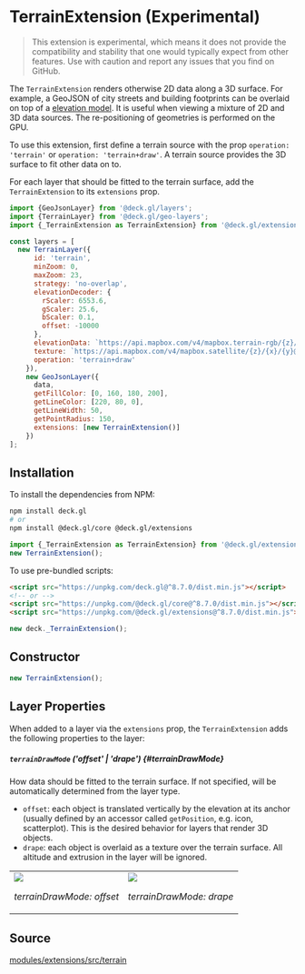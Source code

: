 
# TerrainExtension (Experimental)

> This extension is experimental, which means it does not provide the compatibility and stability that one would typically expect from other features. Use with caution and report any issues that you find on GitHub.

The `TerrainExtension` renders otherwise 2D data along a 3D surface. For example, a GeoJSON of city streets and building footprints can be overlaid on top of a [elevation model](https://en.wikipedia.org/wiki/Digital_elevation_model). It is useful when viewing a mixture of 2D and 3D data sources. The re-positioning of geometries is performed on the GPU.

To use this extension, first define a terrain source with the prop `operation: 'terrain'` or `operation: 'terrain+draw'`. A terrain source provides the 3D surface to fit other data on to.

For each layer that should be fitted to the terrain surface, add the `TerrainExtension` to its `extensions` prop.

<!-- TODO: Codepen demo -->
<div style={{position:'relative',height:450}}></div>

```js
import {GeoJsonLayer} from '@deck.gl/layers';
import {TerrainLayer} from '@deck.gl/geo-layers';
import {_TerrainExtension as TerrainExtension} from '@deck.gl/extensions';

const layers = [
  new TerrainLayer({
      id: 'terrain',
      minZoom: 0,
      maxZoom: 23,
      strategy: 'no-overlap',
      elevationDecoder: {
        rScaler: 6553.6,
        gScaler: 25.6,
        bScaler: 0.1,
        offset: -10000
      },
      elevationData: `https://api.mapbox.com/v4/mapbox.terrain-rgb/{z}/{x}/{y}.png?access_token=${MAPBOX_TOKEN}`,
      texture: `https://api.mapbox.com/v4/mapbox.satellite/{z}/{x}/{y}@2x.png?access_token=${MAPBOX_TOKEN}`,
      operation: 'terrain+draw'
    }),
    new GeoJsonLayer({
      data,
      getFillColor: [0, 160, 180, 200],
      getLineColor: [220, 80, 0],
      getLineWidth: 50,
      getPointRadius: 150,
      extensions: [new TerrainExtension()]
    })
];
```

## Installation

To install the dependencies from NPM:

```bash
npm install deck.gl
# or
npm install @deck.gl/core @deck.gl/extensions
```

```js
import {_TerrainExtension as TerrainExtension} from '@deck.gl/extensions';
new TerrainExtension();
```

To use pre-bundled scripts:

```html
<script src="https://unpkg.com/deck.gl@^8.7.0/dist.min.js"></script>
<!-- or -->
<script src="https://unpkg.com/@deck.gl/core@^8.7.0/dist.min.js"></script>
<script src="https://unpkg.com/@deck.gl/extensions@^8.7.0/dist.min.js"></script>
```

```js
new deck._TerrainExtension();
```

## Constructor

```js
new TerrainExtension();
```

## Layer Properties

When added to a layer via the `extensions` prop, the `TerrainExtension` adds the following properties to the layer:

##### `terrainDrawMode` ('offset' | 'drape') {#terrainDrawMode}

How data should be fitted to the terrain surface. If not specified, will be automatically determined from the layer type.

- `offset`: each object is translated vertically by the elevation at its anchor (usually defined by an accessor called `getPosition`, e.g. icon, scatterplot). This is the desired behavior for layers that render 3D objects.
- `drape`: each object is overlaid as a texture over the terrain surface. All altitude and extrusion in the layer will be ignored.

<table style={{border:0}} align="center">
  <tbody>
    <tr>
      <td>
        <img style={{maxHeight:216}} src="https://raw.githubusercontent.com/visgl/deck.gl-data/master/images/docs/terrain-fit-offset.jpg" />
        <p><i>terrainDrawMode: offset</i></p>
      </td>
      <td>
        <img style={{maxHeight:216}} src="https://raw.githubusercontent.com/visgl/deck.gl-data/master/images/docs/terrain-fit-drape.jpg" />
        <p><i>terrainDrawMode: drape</i></p>
      </td>
    </tr>
  </tbody>
</table>

## Source

[modules/extensions/src/terrain](https://github.com/visgl/deck.gl/tree/8.6-release/modules/extensions/src/terrain)
